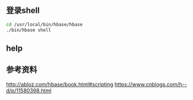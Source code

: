 ## 登录shell
```bash
cd /usr/local/bin/hbase/hbase
./bin/hbase shell
```

## help


## 参考资料
http://abloz.com/hbase/book.html#scripting
https://www.cnblogs.com/h--d/p/11580398.html
